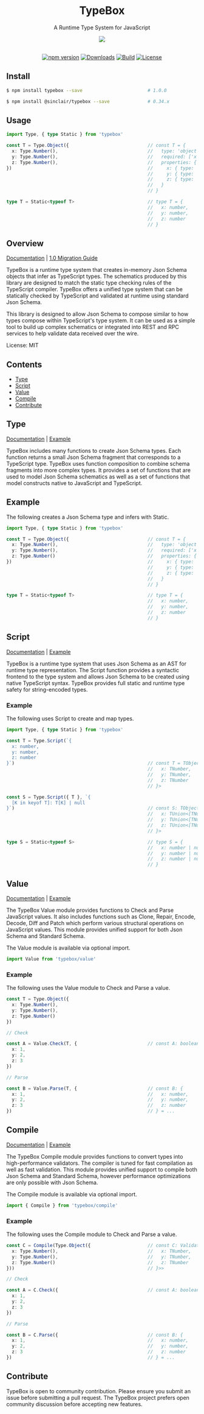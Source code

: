 <div align='center'>

<h1>TypeBox</h1>

<p>A Runtime Type System for JavaScript</p>

<img src="typebox.png" />

<br />
<br />

[![npm version](https://badge.fury.io/js/typebox.svg)](https://badge.fury.io/js/typebox)
[![Downloads](https://img.shields.io/npm/dm/typebox.svg)](https://www.npmjs.com/package/typebox)
[![Build](https://github.com/sinclairzx81/typebox/actions/workflows/build.yml/badge.svg)](https://github.com/sinclairzx81/typebox/actions/workflows/build.yml)
[![License](https://img.shields.io/badge/License-MIT-yellow.svg)](https://opensource.org/licenses/MIT)

</div>

## Install

```bash
$ npm install typebox --save                        # 1.0.0

$ npm install @sinclair/typebox --save              # 0.34.x
```


## Usage

```typescript
import Type, { type Static } from 'typebox'

const T = Type.Object({                             // const T = {
  x: Type.Number(),                                 //   type: 'object',
  y: Type.Number(),                                 //   required: ['x', 'y', 'z'],
  z: Type.Number(),                                 //   properties: {
})                                                  //     x: { type: 'number' },
                                                    //     y: { type: 'number' },
                                                    //     z: { type: 'number' }
                                                    //   }
                                                    // }

type T = Static<typeof T>                           // type T = {
                                                    //   x: number,
                                                    //   y: number,
                                                    //   z: number
                                                    // }
```

## Overview

[Documentation](https://sinclairzx81.github.io/typebox/) | [1.0 Migration Guide](https://github.com/sinclairzx81/typebox/blob/main/changelog/1.0.0-migration.md)

TypeBox is a runtime type system that creates in-memory Json Schema objects that infer as TypeScript types. The schematics produced by this library are designed to match the static type checking rules of the TypeScript compiler. TypeBox offers a unified type system that can be statically checked by TypeScript and validated at runtime using standard Json Schema.

This library is designed to allow Json Schema to compose similar to how types compose within TypeScript's type system. It can be used as a simple tool to build up complex schematics or integrated into REST and RPC services to help validate data received over the wire.



License: MIT

## Contents

- [Type](#Type)
- [Script](#Script)
- [Value](#Value)
- [Compile](#Compile)
- [Contribute](#Contribute)



<a name="Type"></a>

## Type

[Documentation](https://sinclairzx81.github.io/typebox/#/docs/type/overview) | [Example](https://www.typescriptlang.org/play/?#code/JYWwDg9gTgLgBAFQJ5gKYBo4G84xauAZRgEMZgBjOAXzgDMoIQ4ByPNAIwgA8WAoPhQgA7AM7wEcALyJ8AOgDyHAFaoKMABQ44O3Xv0HDAeiNwhYidOx8d3AFyy0cgHIBXEB1RQNASkyGAwICTXXZUBxYIFTUYFnQbOCQHZCc3Dy9ffyDsoJCdKFQAR1dgAoATBwBtFl5MFiQ41gAvFgBdeJ0m5Pk0z28fHMHAvLgwRjRYYFRRByw+agGhpeW9EdtZ3HwI4Xc+lhoOlaPltcSNsO3dr33qQ+P77NOu7E20S-SoG4SHn+NTHWo31+wJ0IUBfDCiCsxDIlAAPGEIHREAA+EGg0yQyQyObo9EjexwHYfO54n4jJJEq5QUlk+4jZ7EvpAunHMFAA)

TypeBox includes many functions to create Json Schema types. Each function returns a small Json Schema fragment that corresponds to a TypeScript type. TypeBox uses function composition to combine schema fragments into more complex types. It provides a set of functions that are used to model Json Schema schematics as well as a set of functions that model constructs native to JavaScript and TypeScript.

## Example

The following creates a Json Schema type and infers with Static.

```typescript
import Type, { type Static } from 'typebox'

const T = Type.Object({                             // const T = {
  x: Type.Number(),                                 //   type: 'object',
  y: Type.Number(),                                 //   required: ['x', 'y', 'z'],
  z: Type.Number()                                  //   properties: {
})                                                  //     x: { type: 'number' },
                                                    //     y: { type: 'number' },
                                                    //     z: { type: 'number' }
                                                    //   }
                                                    // }

type T = Static<typeof T>                           // type T = {
                                                    //   x: number,
                                                    //   y: number,
                                                    //   z: number
                                                    // }
```



<a name="Script"></a>

## Script

[Documentation](https://sinclairzx81.github.io/typebox/#/docs/script/overview) | [Example](https://www.typescriptlang.org/play/?#code/JYWwDg9gTgLgBAFQJ5gKYBo4G84xauAZRgEMZgBjOAXzgDMoIQ4ByPNAIwgA8WAoPhQgA7AM7wEcALyJ8AOkIUowMDAAUAAxx84cbgC44wgK4gOqKJh1wkhk2YtXdALzunzUOH2oaAlLoDAoOCQ0LCggHoIuCExCWlEAHkOACtUChgAHixrcLz8gsCogINEADl3R1zCmtqi6N1bcsrLarr2guKXQwQKhyg2jqHQ4uoAPgFY8SIE5DQFJRV1HElqTC1rAG0AaThgYTgAa1QkCDpEAF0enYu4AB8jYwAbJ+8-YY-g4qn4Qh7ktIZbKDT6fLp6HoAVWEwBEmU2vRamERLwuY3QINBw3BTQQ0NhwnhiP6yIqqPRmKxHXBrkQ+LhCL6HlJzyeaMpVLqowmfHYBEICWIZEomT5ZyIY05xT5MxkOU5WPBpXsHnujxeGIVoJxbn6apMGo5Ws6DTgtJVFn1rKNxryowEfCAA)

TypeBox is a runtime type system that uses Json Schema as an AST for runtime type representation. The Script function provides a syntactic frontend to the type system and allows Json Schema to be created using native TypeScript syntax. TypeBox provides full static and runtime type safety for string-encoded types.

### Example

The following uses Script to create and map types.

```typescript
import Type, { type Static } from 'typebox'

const T = Type.Script(`{ 
  x: number, 
  y: number, 
  z: number 
}`)                                                 // const T = TObject<{
                                                    //   x: TNumber,
                                                    //   y: TNumber,
                                                    //   z: TNumber
                                                    // }>

const S = Type.Script({ T }, `{
  [K in keyof T]: T[K] | null
}`)                                                 // const S: TObject<{
                                                    //   x: TUnion<[TNumber, TNull]>,
                                                    //   y: TUnion<[TNumber, TNull]>,
                                                    //   z: TUnion<[TNumber, TNull]>
                                                    // }>

type S = Static<typeof S>                           // type S = {
                                                    //   x: number | null,
                                                    //   y: number | null,
                                                    //   z: number | null
                                                    // }
```

<a name="Value"></a>

## Value

[Documentation](https://sinclairzx81.github.io/typebox/#/docs/value/overview) | [Example](https://www.typescriptlang.org/play/?#code/JYWwDg9gTgLgBAFQJ5gKZwGZQiOByGFVAIwgA88AoUSWOANQEMAbAV3Sx30LVLIHoAbi3ZVKAYwgA7AM7wEcALyIiAOgDyxAFapxMABQBvSnDhkAXCrSqAcqxDFUUfQEoANCbhJLya3YdOrh6mAF4+av6Ozi6UAL4xlPz8cADCABa6ANaUEtJycACCSgwiqKrpWfoIbnCGpvUNjU1NSXCSsvAFlqQQzKiMUsUwUOyeFnAAjDXNM7Nzs57ecABMwXBhcADMcQmtAAqMUDKoOe35AELFTGxlB0eoVTV18y+mrWfw55bGpuNTrwDAfVWr9LFJ7FE1ktVkDYS8QV4wRCnGsNps4RjZgiNuCAlAdpjCVjkrFiqpyUA)

The TypeBox Value module provides functions to Check and Parse JavaScript values. It also includes functions such as Clone, Repair, Encode, Decode, Diff and Patch which perform various structural operations on JavaScript values. This module provides unified support for both Json Schema and Standard Schema.

The Value module is available via optional import.

```typescript
import Value from 'typebox/value'
```

### Example

The following uses the Value module to Check and Parse a value. 

```typescript
const T = Type.Object({
  x: Type.Number(),
  y: Type.Number(),
  z: Type.Number()
})

// Check

const A = Value.Check(T, {                          // const A: boolean = true
  x: 1,                                            
  y: 2,
  z: 3
})

// Parse

const B = Value.Parse(T, {                          // const B: {
  x: 1,                                             //   x: number,
  y: 2,                                             //   y: number,
  z: 3                                              //   z: number
})                                                  // } = ...
```


<a name="Compile"></a>

## Compile

[Documentation](https://sinclairzx81.github.io/typebox/#/docs/compile/overview) | [Example](https://www.typescriptlang.org/play/?#code/JYWwDg9gTgLgBAbzgYQuYAbApnAvnAMyjTgHIYBPMLAIwgA8B6AYzTEy1IChRJY4AKlRxES5YXXrcurAHYBneMjgBeFGw4AKIdQB0AeRoArLMxiakcK9Zu3bjRnDmKUALjgA1AIYZgAEy8YaAAeBFwAGkFDEzNQrit6dx0sXQA5AFcQGiwoTQBKSLsi4pKrB2tEwQysnPD4uAok4TTM7NyC0s6u8qtGqtba+oAvJr1qtvyuqZKeuBH+mqguXDy86fWNm3LcAD4dri5y5AALUwBrA+d4AEFVFF0T84tNjfKruGv3OghsL1k7mBQdJYeqVACMhReUNs9T6ACY6lZ5gBmZZ5A7lAAKXig8hBMggCngACE7shdNjcVhntDuo53sT3AhQe4IbT2WVHAl3LIBlBEQ13AiOezZn1eYsBSiRaKuXMeXy0TKZds7rp1UA)

The TypeBox Compile module provides functions to convert types into high-performance validators. The compiler is tuned for fast compilation as well as fast validation. This module provides unified support to compile both Json Schema and Standard Schema, however performance optimizations are only possible with Json Schema.

The Compile module is available via optional import.

```typescript
import { Compile } from 'typebox/compile' 
```

### Example

The following uses the Compile module to Check and Parse a value. 

```typescript
const C = Compile(Type.Object({                     // const C: Validator<{}, TObject<{
  x: Type.Number(),                                 //   x: TNumber,
  y: Type.Number(),                                 //   y: TNumber,
  z: Type.Number()                                  //   z: TNumber
}))                                                 // }>>

// Check

const A = C.Check({                                 // const A: boolean = true
  x: 1,                                            
  y: 2,
  z: 3
})

// Parse

const B = C.Parse({                                 // const B: {
  x: 1,                                             //   x: number,
  y: 2,                                             //   y: number,
  z: 3                                              //   z: number
})                                                  // } = ...
```

## Contribute

TypeBox is open to community contribution. Please ensure you submit an issue before submitting a pull request. The TypeBox project prefers open community discussion before accepting new features.
